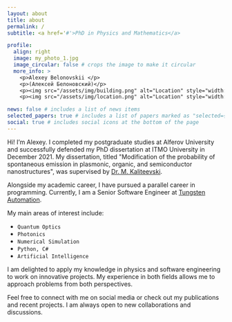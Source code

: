 ```yaml
---
layout: about
title: about
permalink: /
subtitle: <a href='#'>PhD in Physics and Mathematics</a>

profile:
  align: right
  image: my_photo_1.jpg
  image_circular: false # crops the image to make it circular
  more_info: >
    <p>Alexey Belonovskii </p> 
    <p>(Алексей Белоновский)</p>
    <p><img src="/assets/img/building.png" alt="Location" style="width: 12px; height: 15px;"> Tungsten automation</p>
    <p><img src="/assets/img/location.png" alt="Location" style="width: 12px; height: 15px;"> Montenegro</p>

news: false # includes a list of news items
selected_papers: true # includes a list of papers marked as "selected={true}"
social: true # includes social icons at the bottom of the page
---
```


Hi! I’m Alexey. I completed my postgraduate studies at Alferov University and successfully defended my PhD dissertation at ITMO University in December 2021. My dissertation, titled "Modification of the probability of spontaneous emission in plasmonic, organic, and semiconductor nanostructures", was supervised by [Dr. M. Kaliteevski](https://www.webofscience.com/wos/author/record/M-1308-2016).

Alongside my academic career, I have pursued a parallel career in programming. Currently, I am a Senior Software Engineer at [Tungsten Automation](https://www.tungstenautomation.com/). 

My main areas of interest include:

- `Quantum Optics`
- `Photonics`
- `Numerical Simulation`
- `Python, C#`
- `Artificial Intelligence`

I am delighted to apply my knowledge in physics and software engineering to work on innovative projects. My experience in both fields allows me to approach problems from both perspectives.

Feel free to connect with me on social media or check out my publications and recent projects. I am always open to new collaborations and discussions.

